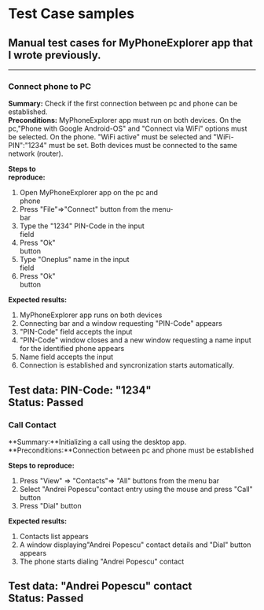 # Test Case samples<br>

## Manual test cases for MyPhoneExplorer app that I wrote previously.</br>
--------------------------------------------------------------------------
### Connect phone to PC</br>
**Summary:** Check if the first connection between pc and phone can be established.</br>
**Preconditions:** MyPhoneExplorer app must run on both devices. On the pc,"Phone with Google Android-OS" and "Connect via WiFi" options must be selected. On the phone. "WiFi active" must be selected 
and "WiFi-PIN":"1234" must be set. Both devices must be connected to the same network (router).</br>

**Steps to reproduce:**                                                                                              
1. Open MyPhoneExplorer app on the pc and phone                                                         
2. Press "File"=>"Connect" button from the menu-bar                                                      
3. Type the "1234" PIN-Code in the input field                                                                     
4. Press "Ok" button                                                                                                             
5. Type "Oneplus" name in the input field                                                                           
6. Press "Ok" button                                                                                                            

**Expected results:**
1. MyPhoneExplorer app runs on both devices
2. Connecting bar and a window requesting "PIN-Code" appears
3. "PIN-Code" field accepts the input
4. "PIN-Code" window closes and a new window requesting a name input for the identified phone appears
5. Name field accepts the input
6. Connection is established and syncronization starts automatically.

**Test data:** PIN-Code: "1234"</br>
**Status:** Passed
------------------------------------------------------------------------------
### Call Contact</br>
**Summary:**Initializing a call using the desktop app.</br>
**Preconditions:**Connection between pc and phone must be established</br>

**Steps to reproduce:** 
1. Press "View" => "Contacts"=> "All" buttons from the menu bar
2. Select "Andrei Popescu"contact entry using the mouse and press "Call" button
3. Press "Dial" button

**Expected results:**
1. Contacts list appears
2. A window displaying"Andrei Popescu" contact details and "Dial" button appears
3. The phone starts dialing "Andrei Popescu" contact

**Test data:** "Andrei Popescu" contact</br>
**Status:** Passed
--------------------------------------------------------------------------------------
